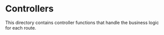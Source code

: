 # Controllers

This directory contains controller functions that handle the business logic for each route.
